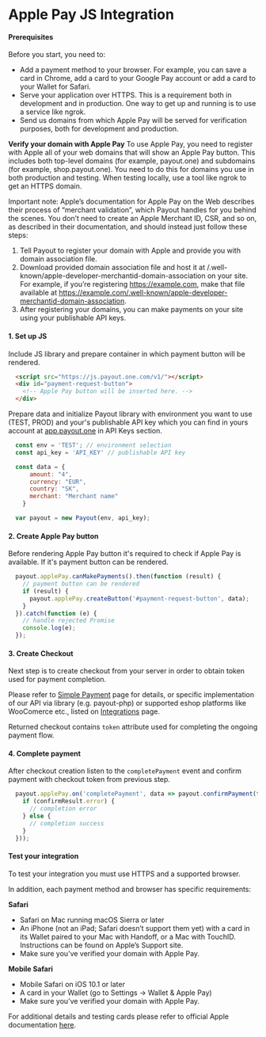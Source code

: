 # Apple Pay JS Integration

#### Prerequisites

Before you start, you need to:

  * Add a payment method to your browser. For example, you can save a card in Chrome, add a card to your Google Pay account or add a card to your Wallet for Safari.
  * Serve your application over HTTPS. This is a requirement both in development and in production. One way to get up and running is to use a service like ngrok.
  * Send us domains from which Apple Pay will be served for verification purposes, both for development and production.

**Verify your domain with Apple Pay**
To use Apple Pay, you need to register with Apple all of your web domains that will show an Apple Pay button. This includes both top-level domains (for example, payout.one) and subdomains (for example, shop.payout.one). You need to do this for domains you use in both production and testing. When testing locally, use a tool like ngrok to get an HTTPS domain.

Important note: Apple’s documentation for Apple Pay on the Web describes their process of “merchant validation”, which Payout handles for you behind the scenes. You don’t need to create an Apple Merchant ID, CSR, and so on, as described in their documentation, and should instead just follow these steps:

1. Tell Payout to register your domain with Apple and provide you with domain association file.
2. Download provided domain association file and host it at /.well-known/apple-developer-merchantid-domain-association on your site. For example, if you’re registering https://example.com, make that file available at https://example.com/.well-known/apple-developer-merchantid-domain-association.
3. After registering your domains, you can make payments on your site using your publishable API keys.

#### 1. Set up JS

Include JS library and prepare container in which payment button will be rendered.

```html
  <script src="https://js.payout.one.com/v1/"></script>
  <div id="payment-request-button">
    <!-- Apple Pay button will be inserted here. -->
  </div>
```

Prepare data and initialize Payout library with environment you want to use (TEST, PROD) and your's publishable API key which you can find in yours account at [app.payout.one](app.payout.one) in API Keys section.

```javascript
  const env = 'TEST'; // environment selection
  const api_key = 'API_KEY' // publishable API key

  const data = {
      amount: "4",
      currency: "EUR",
      country: "SK",
      merchant: "Merchant name"
    }

  var payout = new Payout(env, api_key);
```

#### 2. Create Apple Pay button
Before rendering Apple Pay button it's required to check if Apple Pay is available.
If it's payment button can be rendered.

```javascript
  payout.applePay.canMakePayments().then(function (result) {
    // payment button can be rendered
    if (result) {
      payout.applePay.createButton('#payment-request-button', data);
    }
  }).catch(function (e) {
    // handle rejected Promise
    console.log(e);
  });
```

#### 3. Create Checkout
Next step is to create checkout from your server in order to obtain token used for payment completion.

Please refer to [Simple Payment](https://developers.payout.tech/#/use-cases/simple-payment) page for details, or specific implementation of our API via library (e.g. payout-php) or supported eshop platforms like WooComerce etc., listed on [Integrations](https://developers.payout.tech/#/integrations) page.

Returned checkout contains `token` attribute used for completing the ongoing payment flow.

#### 4. Complete payment
After checkout creation listen to the `completePayment` event and confirm payment with checkout token from previous step.

```javascript
  payout.applePay.on('completePayment', data => payout.confirmPayment(token).then(function (confirmResult) {
    if (confirmResult.error) {
      // completion error
    } else {
      // completion success
    }
  }));
```

#### Test your integration
To test your integration you must use HTTPS and a supported browser.

In addition, each payment method and browser has specific requirements:

**Safari**
  * Safari on Mac running macOS Sierra or later
  * An iPhone (not an iPad; Safari doesn’t support them yet) with a card in its Wallet paired to your Mac with Handoff, or a Mac with TouchID. Instructions can be found on Apple’s Support site.
  * Make sure you’ve verified your domain with Apple Pay.

**Mobile Safari**
  * Mobile Safari on iOS 10.1 or later
  * A card in your Wallet (go to Settings → Wallet & Apple Pay)
  * Make sure you’ve verified your domain with Apple Pay.

For additional details and testing cards please refer to official Apple documentation [here](https://developer.apple.com/apple-pay/sandbox-testing/).

